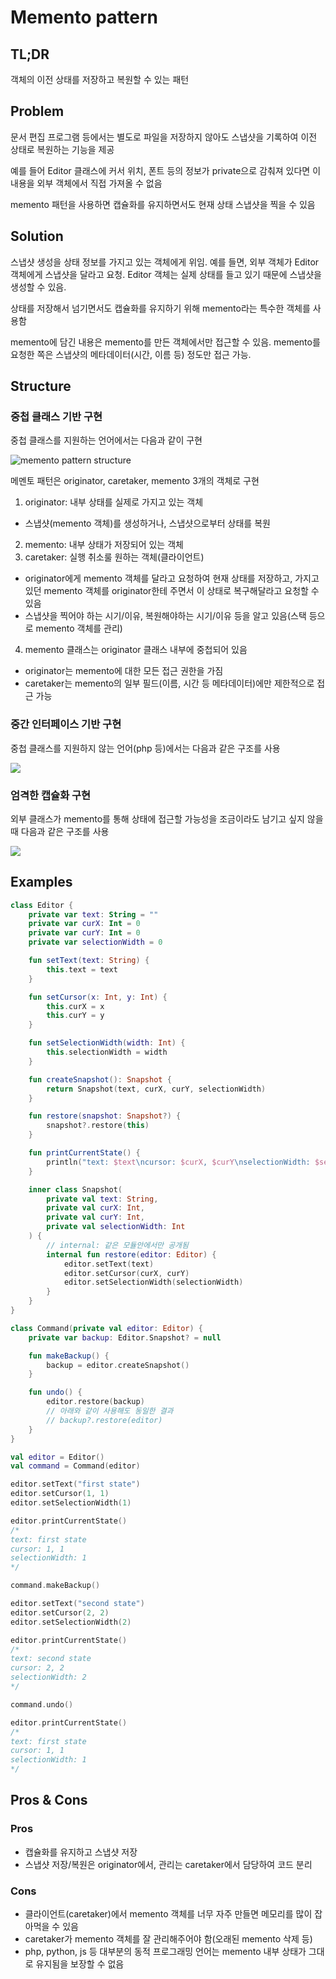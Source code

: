 # Memento pattern

## TL;DR

객체의 이전 상태를 저장하고 복원할 수 있는 패턴

## Problem

문서 편집 프로그램 등에서는 별도로 파일을 저장하지 않아도 스냅샷을 기록하여 이전 상태로 복원하는 기능을 제공

예를 들어 Editor 클래스에 커서 위치, 폰트 등의 정보가 private으로 감춰져 있다면 이 내용을 외부 객체에서 직접 가져올 수 없음

memento 패턴을 사용하면 캡슐화를 유지하면서도 현재 상태 스냅샷을 찍을 수 있음

## Solution

스냅샷 생성을 상태 정보를 가지고 있는 객체에게 위임. 예를 들면, 외부 객체가 Editor 객체에게 스냅샷을 달라고 요청. Editor 객체는 실제 상태를 들고 있기 때문에 스냅샷을 생성할 수 있음.

상태를 저장해서 넘기면서도 캡슐화를 유지하기 위해 memento라는 특수한 객체를 사용함

memento에 담긴 내용은 memento를 만든 객체에서만 접근할 수 있음. memento를 요청한 쪽은 스냅샷의 메타데이터(시간, 이름 등) 정도만 접근 가능.


## Structure

### 중첩 클래스 기반 구현

중첩 클래스를 지원하는 언어에서는 다음과 같이 구현

![memento pattern structure](https://refactoring.guru/images/patterns/diagrams/memento/structure1-indexed-2x.png)

메멘토 패턴은 originator, caretaker, memento 3개의 객체로 구현

1. originator: 내부 상태를 실제로 가지고 있는 객체
  - 스냅샷(memento 객체)를 생성하거나, 스냅샷으로부터 상태를 복원
2. memento: 내부 상태가 저장되어 있는 객체
3. caretaker: 실행 취소룰 원하는 객체(클라이언트)
  - originator에게 memento 객체를 달라고 요청하여 현재 상태를 저장하고, 가지고 있던 memento 객체를 originator한테 주면서 이 상태로 복구해달라고 요청할 수 있음
  - 스냅샷을 찍어야 하는 시기/이유, 복원해야하는 시기/이유 등을 알고 있음(스택 등으로 memento 객체를 관리)
4. memento 클래스는 originator 클래스 내부에 중첩되어 있음
  - originator는 memento에 대한 모든 접근 권한을 가짐
  - caretaker는 memento의 일부 필드(이름, 시간 등 메타데이터)에만 제한적으로 접근 가능

### 중간 인터페이스 기반 구현

중첩 클래스를 지원하지 않는 언어(php 등)에서는 다음과 같은 구조를 사용

![](https://refactoring.guru/images/patterns/diagrams/memento/structure2-indexed-2x.png)

### 엄격한 캡슐화 구현

외부 클래스가 memento를 통해 상태에 접근할 가능성을 조금이라도 남기고 싶지 않을 때 다음과 같은 구조를 사용

![](https://refactoring.guru/images/patterns/diagrams/memento/structure3-indexed-2x.png)

## Examples

```kotlin
class Editor {
    private var text: String = ""
    private var curX: Int = 0
    private var curY: Int = 0
    private var selectionWidth = 0

    fun setText(text: String) {
        this.text = text
    }

    fun setCursor(x: Int, y: Int) {
        this.curX = x
        this.curY = y
    }

    fun setSelectionWidth(width: Int) {
        this.selectionWidth = width
    }

    fun createSnapshot(): Snapshot {
        return Snapshot(text, curX, curY, selectionWidth)
    }

    fun restore(snapshot: Snapshot?) {
        snapshot?.restore(this)
    }

    fun printCurrentState() {
        println("text: $text\ncursor: $curX, $curY\nselectionWidth: $selectionWidth")
    }

    inner class Snapshot(
        private val text: String,
        private val curX: Int,
        private val curY: Int,
        private val selectionWidth: Int
    ) {
        // internal: 같은 모듈안에서만 공개됨
        internal fun restore(editor: Editor) {
            editor.setText(text)
            editor.setCursor(curX, curY)
            editor.setSelectionWidth(selectionWidth)
        }
    }
}

class Command(private val editor: Editor) {
    private var backup: Editor.Snapshot? = null

    fun makeBackup() {
        backup = editor.createSnapshot()
    }

    fun undo() {
        editor.restore(backup)
        // 아래와 같이 사용해도 동일한 결과
        // backup?.restore(editor)
    }
}
```

```kotlin
val editor = Editor()
val command = Command(editor)

editor.setText("first state")
editor.setCursor(1, 1)
editor.setSelectionWidth(1)

editor.printCurrentState()
/*
text: first state
cursor: 1, 1
selectionWidth: 1
*/

command.makeBackup()

editor.setText("second state")
editor.setCursor(2, 2)
editor.setSelectionWidth(2)

editor.printCurrentState()
/*
text: second state
cursor: 2, 2
selectionWidth: 2
*/

command.undo()

editor.printCurrentState()
/*
text: first state
cursor: 1, 1
selectionWidth: 1
*/
```

## Pros & Cons

### Pros

- 캡슐화를 유지하고 스냅샷 저장
- 스냅샷 저장/복원은 originator에서, 관리는 caretaker에서 담당하여 코드 분리

### Cons

- 클라이언트(caretaker)에서 memento 객체를 너무 자주 만들면 메모리를 많이 잡아먹을 수 있음
- caretaker가 memento 객체를 잘 관리해주어야 함(오래된 memento 삭제 등)
- php, python, js 등 대부분의 동적 프로그래밍 언어는 memento 내부 상태가 그대로 유지됨을 보장할 수 없음

